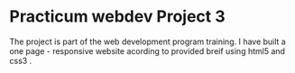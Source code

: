 # Practicum webdev Project 3

The project is part of the web development program training. I have built a one page - responsive website acording to provided breif using html5 and css3 .